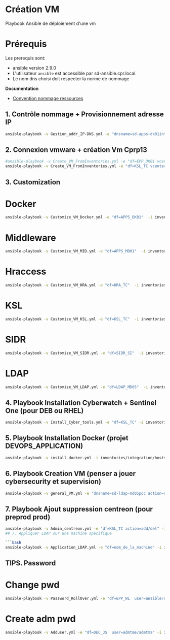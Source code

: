# Création VM 
Playbook Ansible de déploiement d'une vm 

# Prérequis
Les prerequis sont:

- ansible version 2.9.0
- L'utilisateur `ansible` est accessible par sd-ansible.cpr.local.
- Le nom dns choisi doit respecter la norme de nommage 

**Documentation**
- [Convention nommage ressources](https://wiki.cpr.local/xwiki/bin/view/POLE%20ARCHITECTURE/Conventions%20de%20Nommage/Nommage%20des%20ressources%20internes%20-%20Serveurs/)

## 1. Contrôle nommage + Provisionnement adresse IP

```bash
ansible-playbook -v Gestion_addr_IP-DNS.yml -e "dnsname=sd-apps-dk01int action=add/del"
```

## 2. Connexion vmware + création Vm Cprp13

```bash
#ansible-playbook -v Create_VM_FromInventories.yml -e "df=EPP_DK01 vcenter_target=PROD"  -i inventories/integration/hosts.ini --ask-vault-pass
ansible-playbook -v Create_VM_FromInventories.yml -e "df=KSL_TC vcenter_target=PROD/WEBLO os=DEB11/DEB12/RHE8/RHE9"  -i inventories/production/hosts.ini --ask-vault-pass
```

## 3. Customization
# Docker
```bash
ansible-playbook -v Customize_VM_Docker.yml -e "df=APPS_DK01"  -i inventories/integration/hosts.ini
```
# Middleware
```bash
ansible-playbook -v Customize_VM_MID.yml -e "df=APPS_MD01"  -i inventories/integration/hosts.ini
```
# Hraccess
```bash
ansible-playbook -v Customize_VM_HRA.yml -e "df=HRA_TC"  -i inventories/integration/hosts.ini
```

# KSL
```bash
ansible-playbook -v Customize_VM_KSL.yml -e "df=KSL_TC"  -i inventories/integration/hosts.ini
```

# SIDR
```bash
ansible-playbook -v Customize_VM_SIDR.yml -e "df=SIDR_SI"  -i inventories/integration/hosts.ini
```

# LDAP
```bash
ansible-playbook -v Customize_VM_LDAP.yml -e "df=LDAP_MD05"  -i inventories/poc/hosts.ini
```

## 4. Playbook Installation Cyberwatch + Sentinel One (pour DEB ou RHEL)
```bash
ansible-playbook -v Install_Cyber_tools.yml -e "df=KSL_TC" -i inventories/integration/hosts.ini
```

## 5. Playbook Installation Docker (projet DEVOPS_APPLICATION)
```bash
ansible-playbook -v install_docker.yml -i inventories/integration/hosts.ini -e "df=EPP_DK01" --ask-vault-pass
```

## 6. Playbook Creation VM (penser a jouer cybersecurity et supervision)
```bash
ansible-playbook -v general_VM.yml -e "dnsname=sd-ldap-md05poc action=add  df=LDAP_MD05 vcenter_target=PROD os=RHE7"  -i inventories/poc/hosts.ini --ask-vault-pass
```

## 7. Playbook Ajout suppression centreon (pour preprod prod)
```bash
ansible-playbook -v Admin_centreon.yml -e "df=KSL_TC action=add/del" -i inventories/integration/hosts.ini
## 7. Appliquer LDAP sur une machine specifique

```bash
ansible-playbook -v Application_LDAP.yml -e "df=nom_de_la_machine" -i inventories/hosts.ini --ask-vault-pass
```

## TIPS. Password
# Change pwd 
```bash
ansible-playbook -v Password_RollOver.yml -e "df=EPP_WL  user=ansible/oracle ansible_password=ansible" -i inventories/integration/hosts.ini
```
# Create adm pwd 
```bash
ansible-playbook -v Adduser.yml -e "df=DEC_JS  user=admtme/admtma" -i inventories/integration/hosts.ini
```

